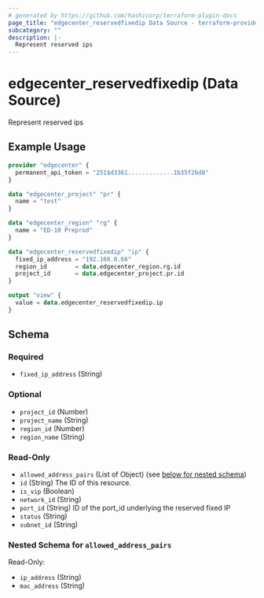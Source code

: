 ```yaml
---
# generated by https://github.com/hashicorp/terraform-plugin-docs
page_title: "edgecenter_reservedfixedip Data Source - terraform-provider-edgecenter"
subcategory: ""
description: |-
  Represent reserved ips
---
```


# edgecenter_reservedfixedip (Data Source)

Represent reserved ips

## Example Usage

```terraform
provider "edgecenter" {
  permanent_api_token = "251$d3361.............1b35f26d8"
}

data "edgecenter_project" "pr" {
  name = "test"
}

data "edgecenter_region" "rg" {
  name = "ED-10 Preprod"
}

data "edgecenter_reservedfixedip" "ip" {
  fixed_ip_address = "192.168.0.66"
  region_id        = data.edgecenter_region.rg.id
  project_id       = data.edgecenter_project.pr.id
}

output "view" {
  value = data.edgecenter_reservedfixedip.ip
}
```

<!-- schema generated by tfplugindocs -->
## Schema

### Required

- `fixed_ip_address` (String)

### Optional

- `project_id` (Number)
- `project_name` (String)
- `region_id` (Number)
- `region_name` (String)

### Read-Only

- `allowed_address_pairs` (List of Object) (see [below for nested schema](#nestedatt--allowed_address_pairs))
- `id` (String) The ID of this resource.
- `is_vip` (Boolean)
- `network_id` (String)
- `port_id` (String) ID of the port_id underlying the reserved fixed IP
- `status` (String)
- `subnet_id` (String)

<a id="nestedatt--allowed_address_pairs"></a>
### Nested Schema for `allowed_address_pairs`

Read-Only:

- `ip_address` (String)
- `mac_address` (String)


